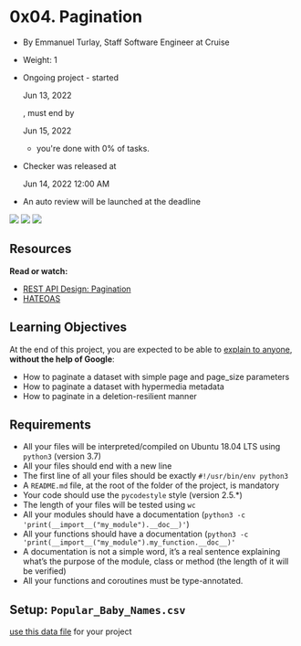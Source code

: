 # 0x04. Pagination

-   By Emmanuel Turlay, Staff Software Engineer at Cruise
-   Weight: 1
-   Ongoing project - started
    
    Jun 13, 2022
    
    , must end by
    
    Jun 15, 2022
    
    - you're done with  0% of tasks.
-   Checker was released at
    
    Jun 14, 2022 12:00 AM
    
-   An auto review will be launched at the deadline

![](https://holbertonintranet.s3.amazonaws.com/uploads/medias/2019/12/3646eb02de6527ca5d83.png?X-Amz-Algorithm=AWS4-HMAC-SHA256&X-Amz-Credential=AKIARDDGGGOU5BHMTQX4%2F20220615%2Fus-east-1%2Fs3%2Faws4_request&X-Amz-Date=20220615T020910Z&X-Amz-Expires=86400&X-Amz-SignedHeaders=host&X-Amz-Signature=14b2f74900cea27b19e6231c86466f4f08c562c1cf3056464352609ea9f2a923)  ![](https://holbertonintranet.s3.amazonaws.com/uploads/medias/2019/12/746187b76bea1f46030e.png?X-Amz-Algorithm=AWS4-HMAC-SHA256&X-Amz-Credential=AKIARDDGGGOU5BHMTQX4%2F20220615%2Fus-east-1%2Fs3%2Faws4_request&X-Amz-Date=20220615T020910Z&X-Amz-Expires=86400&X-Amz-SignedHeaders=host&X-Amz-Signature=086083e58648915103b7f37374de6548cc33c921b25a956c3ee38d3786f9bc74)  ![](https://holbertonintranet.s3.amazonaws.com/uploads/medias/2019/12/665ce871c2ecc66a8e71.png?X-Amz-Algorithm=AWS4-HMAC-SHA256&X-Amz-Credential=AKIARDDGGGOU5BHMTQX4%2F20220615%2Fus-east-1%2Fs3%2Faws4_request&X-Amz-Date=20220615T020910Z&X-Amz-Expires=86400&X-Amz-SignedHeaders=host&X-Amz-Signature=35715dc480d0a73171f7651ea372e3f266e2803013bd99f4cbdc2fda9755577b)

## Resources

**Read or watch:**

-   [REST API Design: Pagination](https://intranet.hbtn.io/rltoken/TjO9hjRkzAR2F2jNcUX7fQ "REST API Design: Pagination")
-   [HATEOAS](https://intranet.hbtn.io/rltoken/7wmXMksUnZokxW_oHlLxrA "HATEOAS")

## Learning Objectives

At the end of this project, you are expected to be able to  [explain to anyone](https://intranet.hbtn.io/rltoken/-ZGwuw8X0hQXvV6o5daT_Q "explain to anyone"),  **without the help of Google**:

-   How to paginate a dataset with simple page and page_size parameters
-   How to paginate a dataset with hypermedia metadata
-   How to paginate in a deletion-resilient manner

## Requirements

-   All your files will be interpreted/compiled on Ubuntu 18.04 LTS using  `python3`  (version 3.7)
-   All your files should end with a new line
-   The first line of all your files should be exactly  `#!/usr/bin/env python3`
-   A  `README.md`  file, at the root of the folder of the project, is mandatory
-   Your code should use the  `pycodestyle`  style (version 2.5.*)
-   The length of your files will be tested using  `wc`
-   All your modules should have a documentation (`python3 -c 'print(__import__("my_module").__doc__)'`)
-   All your functions should have a documentation (`python3 -c 'print(__import__("my_module").my_function.__doc__)'`
-   A documentation is not a simple word, it’s a real sentence explaining what’s the purpose of the module, class or method (the length of it will be verified)
-   All your functions and coroutines must be type-annotated.

## Setup:  `Popular_Baby_Names.csv`

[use this data file](https://intranet.hbtn.io/rltoken/wXTj4w6EoYUAWEOYI9p8Gw "use this data file")  for your project